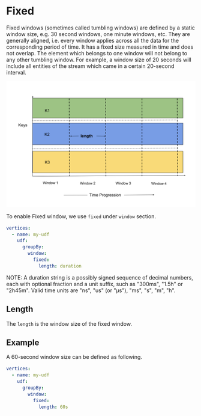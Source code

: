 # Fixed

Fixed windows (sometimes called tumbling windows) are defined by a static window size, e.g. 30 second windows, one minute windows, etc. They are generally aligned, i.e. every window applies across all the data for the corresponding period of time. It has a fixed size measured in time and does not overlap. The element which belongs to one window will not belong to any other tumbling window. For example, a window size of 20 seconds will include all entities of the stream which came in a certain 20-second interval.

![plot](../../../../assets/fixed.png)

To enable Fixed window, we use `fixed` under `window` section.

```yaml
vertices:
  - name: my-udf
    udf:
      groupBy:
        window:
          fixed:
            length: duration
```

NOTE: A duration string is a possibly signed sequence of decimal numbers, each with optional fraction and a unit suffix, such as "300ms", "1.5h" or "2h45m". Valid time units are "ns", "us" (or "µs"), "ms", "s", "m", "h".

## Length

The `length` is the window size of the fixed window.

## Example

A 60-second window size can be defined as following.

```yaml
vertices:
  - name: my-udf
    udf:
      groupBy:
        window:
          fixed:
            length: 60s
```
